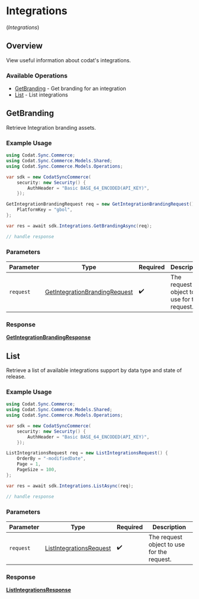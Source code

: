 # Integrations
(*Integrations*)

## Overview

View useful information about codat's integrations.

### Available Operations

* [GetBranding](#getbranding) - Get branding for an integration
* [List](#list) - List integrations

## GetBranding

Retrieve Integration branding assets.

### Example Usage

```csharp
using Codat.Sync.Commerce;
using Codat.Sync.Commerce.Models.Shared;
using Codat.Sync.Commerce.Models.Operations;

var sdk = new CodatSyncCommerce(
    security: new Security() {
        AuthHeader = "Basic BASE_64_ENCODED(API_KEY)",
    });

GetIntegrationBrandingRequest req = new GetIntegrationBrandingRequest() {
    PlatformKey = "gbol",
};

var res = await sdk.Integrations.GetBrandingAsync(req);

// handle response
```

### Parameters

| Parameter                                                                                 | Type                                                                                      | Required                                                                                  | Description                                                                               |
| ----------------------------------------------------------------------------------------- | ----------------------------------------------------------------------------------------- | ----------------------------------------------------------------------------------------- | ----------------------------------------------------------------------------------------- |
| `request`                                                                                 | [GetIntegrationBrandingRequest](../../Models/Operations/GetIntegrationBrandingRequest.md) | :heavy_check_mark:                                                                        | The request object to use for the request.                                                |


### Response

**[GetIntegrationBrandingResponse](../../Models/Operations/GetIntegrationBrandingResponse.md)**


## List

Retrieve a list of available integrations support by data type and state of release.

### Example Usage

```csharp
using Codat.Sync.Commerce;
using Codat.Sync.Commerce.Models.Shared;
using Codat.Sync.Commerce.Models.Operations;

var sdk = new CodatSyncCommerce(
    security: new Security() {
        AuthHeader = "Basic BASE_64_ENCODED(API_KEY)",
    });

ListIntegrationsRequest req = new ListIntegrationsRequest() {
    OrderBy = "-modifiedDate",
    Page = 1,
    PageSize = 100,
};

var res = await sdk.Integrations.ListAsync(req);

// handle response
```

### Parameters

| Parameter                                                                     | Type                                                                          | Required                                                                      | Description                                                                   |
| ----------------------------------------------------------------------------- | ----------------------------------------------------------------------------- | ----------------------------------------------------------------------------- | ----------------------------------------------------------------------------- |
| `request`                                                                     | [ListIntegrationsRequest](../../Models/Operations/ListIntegrationsRequest.md) | :heavy_check_mark:                                                            | The request object to use for the request.                                    |


### Response

**[ListIntegrationsResponse](../../Models/Operations/ListIntegrationsResponse.md)**

